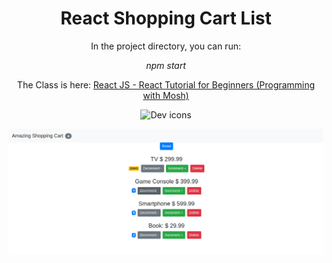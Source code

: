 <h1 align="center">React Shopping Cart List</h1>

<p align="center">In the project directory, you can run:</p>

<p align="center"><i>npm start</i></p>

<p align="center">
    The Class is here:
    <a href="https://www.youtube.com/watch?v=Ke90Tje7VS0">
        React JS - React Tutorial for Beginners (Programming with Mosh)
    </a>
</p>

<p align="center">
  <img src="https://skillicons.dev/icons?i=react" alt="Dev icons" />
</p>

<p align="center">
  <img src="1.png" alt="Website" />
</p>
